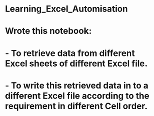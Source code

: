 # Learning_Excel_Automisation
# Wrote this notebook:
# - To retrieve data from different Excel sheets of different Excel file.
# - To write this retrieved data in to a different Excel file according to the requirement in different Cell order.
